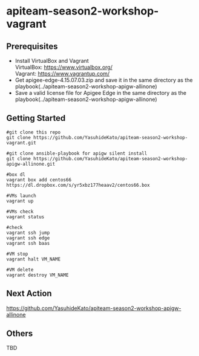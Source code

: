# apiteam-season2-workshop-vagrant

## Prerequisites  

* Install VirtualBox and Vagrant  
VirtualBox: <https://www.virtualbox.org/>  
Vagrant: <https://www.vagrantup.com/>  
* Get apigee-edge-4.15.07.03.zip and save it in the same directory as the playbook(../apiteam-season2-workshop-apigw-allinone)
* Save a valid license file for Apigee Edge in the same directory as the playbook(../apiteam-season2-workshop-apigw-allinone)


## Getting Started
```
#git clone this repo
git clone https://github.com/YasuhideKato/apiteam-season2-workshop-vagrant.git

#git clone ansible-playbook for apigw silent install
git clone https://github.com/YasuhideKato/apiteam-season2-workshop-apigw-allinone.git

#box dl
vagrant box add centos66 https://dl.dropbox.com/s/yr5xbz177heaav2/centos66.box

#VMs launch
vagrant up

#VMs check
vagrant status

#check
vagrant ssh jump
vagrant ssh edge
vagrant ssh baas

#VM stop
vagrant halt VM_NAME

#VM delete
vagrant destroy VM_NAME
```
## Next Action
https://github.com/YasuhideKato/apiteam-season2-workshop-apigw-allinone

## Others
TBD
